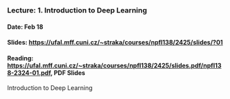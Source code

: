 ### Lecture: 1. Introduction to Deep Learning
#### Date: Feb 18
#### Slides: https://ufal.mff.cuni.cz/~straka/courses/npfl138/2425/slides/?01
#### Reading: https://ufal.mff.cuni.cz/~straka/courses/npfl138/2425/slides.pdf/npfl138-2324-01.pdf, PDF Slides

Introduction to Deep Learning
